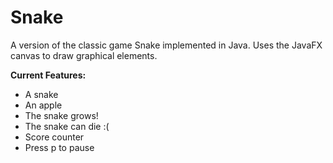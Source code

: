 # Snake

A version of the classic game Snake implemented in Java. Uses the JavaFX canvas to draw graphical elements.

<b>Current Features:</b>

<ul>
  <li>A snake</li>
  <li>An apple</li>
  <li>The snake grows!</li>
  <li>The snake can die :(</li>
  <li>Score counter</li>
  <li>Press p to pause</li>
</ul>

